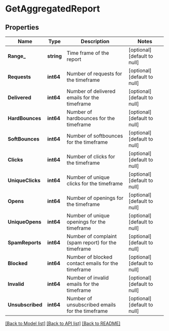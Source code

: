 # GetAggregatedReport

## Properties
Name | Type | Description | Notes
------------ | ------------- | ------------- | -------------
**Range_** | **string** | Time frame of the report | [optional] [default to null]
**Requests** | **int64** | Number of requests for the timeframe | [optional] [default to null]
**Delivered** | **int64** | Number of delivered emails for the timeframe | [optional] [default to null]
**HardBounces** | **int64** | Number of hardbounces for the timeframe | [optional] [default to null]
**SoftBounces** | **int64** | Number of softbounces for the timeframe | [optional] [default to null]
**Clicks** | **int64** | Number of clicks for the timeframe | [optional] [default to null]
**UniqueClicks** | **int64** | Number of unique clicks for the timeframe | [optional] [default to null]
**Opens** | **int64** | Number of openings for the timeframe | [optional] [default to null]
**UniqueOpens** | **int64** | Number of unique openings for the timeframe | [optional] [default to null]
**SpamReports** | **int64** | Number of complaint (spam report) for the timeframe | [optional] [default to null]
**Blocked** | **int64** | Number of blocked contact emails for the timeframe | [optional] [default to null]
**Invalid** | **int64** | Number of invalid emails for the timeframe | [optional] [default to null]
**Unsubscribed** | **int64** | Number of unsubscribed emails for the timeframe | [optional] [default to null]

[[Back to Model list]](../README.md#documentation-for-models) [[Back to API list]](../README.md#documentation-for-api-endpoints) [[Back to README]](../README.md)

